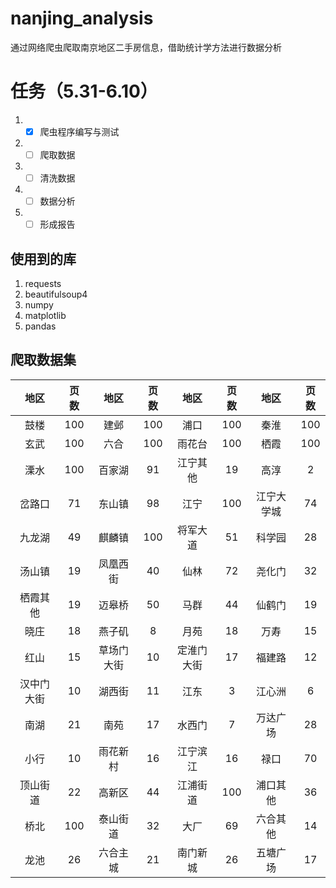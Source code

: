 # nanjing_analysis
通过网络爬虫爬取南京地区二手房信息，借助统计学方法进行数据分析

# 任务（5.31-6.10）

1. - [x] 爬虫程序编写与测试
2. - [ ] 爬取数据
3. - [ ] 清洗数据
4. - [ ] 数据分析
5. - [ ] 形成报告

## 使用到的库
1. requests
2. beautifulsoup4
3. numpy
4. matplotlib
5. pandas

## 爬取数据集

|  地区|页数|地区|页数|地区|页数|地区|页数|  
| :--: | :--: | :--: | :--: | :--: | :--: | :--: | :--: |  
| 鼓楼 | 100 | 建邺 | 100 |浦口|100| 秦淮 |100 |  
|玄武 | 100 |六合|100|雨花台 |100 | 栖霞 | 100 |  
|溧水|100|百家湖 | 91 | 江宁其他 | 19 |高淳|2|  
| 岔路口 | 71 | 东山镇 | 98 |江宁|100|江宁大学城 | 74 |  
|九龙湖 | 49 |麒麟镇|100|将军大道 | 51 | 科学园 | 28 |   
|汤山镇|19|凤凰西街 | 40 | 仙林 | 72 |尧化门|32|    
| 栖霞其他 | 19 | 迈皋桥 | 50 |马群|44| 仙鹤门	 |  19 |    
|晓庄|18|燕子矶|8|月苑	   |18|万寿|15|   
|红山|15|草场门大街|10|定淮门大街|17|福建路|12|    
|汉中门大街|10|湖西街|11|江东|3|江心洲|6|    
|南湖|21|南苑|17|水西门|7|万达广场|28|     
|小行|10|雨花新村|16|江宁滨江|16|禄口|70|   
|顶山街道|22|高新区|44|江浦街道|100|浦口其他|36|   
|桥北|100|泰山街道|32|大厂|69|六合其他|14|  
|龙池|26|六合主城|21|南门新城|26|五塘广场|17| 








